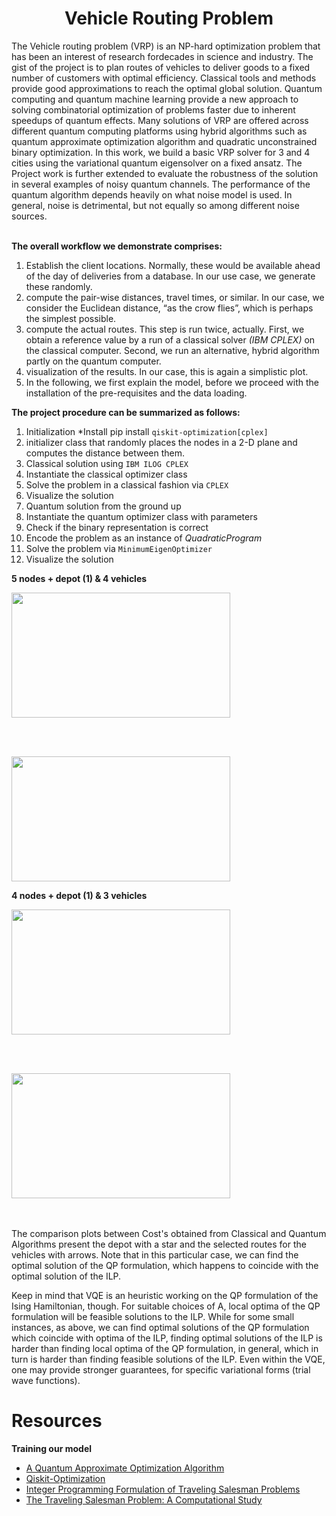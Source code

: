 <h1 align=center> Vehicle Routing Problem </h1>
The Vehicle routing problem (VRP) is an NP-hard optimization problem that has been an interest of research fordecades in science and industry. The gist of the project is to plan routes of vehicles to deliver goods to a fixed number of customers with optimal efficiency. Classical tools and methods provide good approximations to reach the optimal global solution. Quantum computing and quantum machine learning provide a new approach to solving combinatorial optimization of problems faster due to inherent speedups of quantum effects. Many solutions of VRP are offered across different quantum computing platforms using hybrid algorithms such as quantum approximate optimization algorithm and quadratic unconstrained binary optimization. In this work, we build a basic VRP solver for 3 and 4 cities using the variational quantum eigensolver on a fixed ansatz. The Project work is further extended to evaluate the robustness of the solution in several examples of noisy quantum channels. The performance of the quantum algorithm depends heavily on what noise model is used. In general, noise is detrimental, but not equally so among different noise sources. 
<br/><br/>

**The overall workflow we demonstrate comprises:** 
  1. Establish the client locations. Normally, these would be available ahead of the day of deliveries from a database. In our use case, we generate these randomly.
  2. compute the pair-wise distances, travel times, or similar. In our case, we consider the Euclidean distance, “as the crow flies”, which is perhaps the simplest possible.
  3. compute the actual routes. This step is run twice, actually. First, we obtain a reference value by a run of a classical solver *(IBM CPLEX)* on the classical computer. Second, we run an alternative, hybrid algorithm partly on the quantum computer.
  4. visualization of the results. In our case, this is again a simplistic plot.
  5. In the following, we first explain the model, before we proceed with the installation of the pre-requisites and the data loading.


**The project procedure can be summarized as follows:**
  1. Initialization *Install pip install `qiskit-optimization[cplex]`
  2. initializer class that randomly places the nodes in a 2-D plane and computes the distance between them.
  3. Classical solution using `IBM ILOG CPLEX`
  4. Instantiate the classical optimizer class
  5. Solve the problem in a classical fashion via `CPLEX`
  6. Visualize the solution
  7. Quantum solution from the ground up
  8. Instantiate the quantum optimizer class with parameters
  9. Check if the binary representation is correct
  10. Encode the problem as an instance of *QuadraticProgram*
  11. Solve the problem via `MinimumEigenOptimizer`
  12. Visualize the solution

**5 nodes + depot (1) &  4 vehicles** 

<img align="centre" width="350" height="200" src="https://github.com/ShisheerKaushik24/Junior-Researcher-Project-/blob/master/assets/5_4_C.png">

<br/><br/>

<img align="centre" width="350" height="200" src="https://github.com/ShisheerKaushik24/Junior-Researcher-Project-/blob/master/assets/5_4_Q.png">

<br/>

**4 nodes + depot (1) &  3 vehicles** 

<img align="centre" width="350" height="200" src="https://github.com/ShisheerKaushik24/Junior-Researcher-Project-/blob/master/assets/4_3_C.png">

<br/><br/>

<img align="centre" width="350" height="200" src="https://github.com/ShisheerKaushik24/Junior-Researcher-Project-/blob/master/assets/4_3_Q.png">

<br/>

<br/><br/>
The comparison plots between Cost's obtained from Classical and Quantum Algorithms present the  depot with a star and the selected routes for the vehicles with arrows. Note that in this particular case, we can find the optimal solution of the QP formulation, which happens to coincide with the optimal solution of the ILP.

Keep in mind that VQE is an heuristic working on the QP formulation of the Ising Hamiltonian, though. For suitable choices of A, local optima of the QP formulation will be feasible solutions to the ILP. While for some small instances, as above, we can find optimal solutions of the QP formulation which coincide with optima of the ILP, finding optimal solutions of the ILP is harder than finding local optima of the QP formulation, in general, which in turn is harder than finding feasible solutions of the ILP. Even within the VQE, one may provide stronger guarantees, for specific variational forms (trial wave functions).

# Resources 
**Training our model**
- [A Quantum Approximate Optimization Algorithm](https://arxiv.org/abs/1411.4028/)
- [Qiskit-Optimization](https://github.com/Qiskit/qiskit-optimization/blob/59d293d9d258eb3e8d780804252c1bdf5553e339/docs/tutorials/06_examples_max_cut_and_tsp.ipynb/)
- [Integer Programming Formulation of Traveling Salesman Problems](https://www.semanticscholar.org/paper/Integer-Programming-Formulation-of-Traveling-Miller-Tucker/f310643a22ec50a74a64f6203932b9407215d964/)
- [The Traveling Salesman Problem: A Computational Study](https://press.princeton.edu/books/hardcover/9780691129938/the-traveling-salesman-problem)
